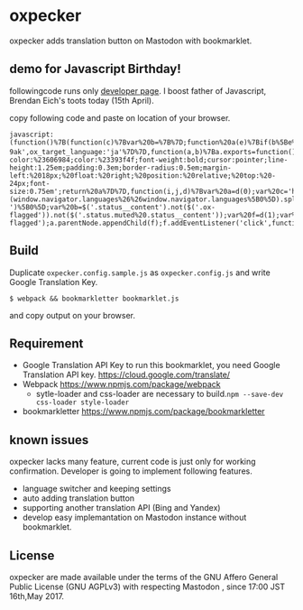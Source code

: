 # oxpecker
oxpecker adds translation button on Mastodon with bookmarklet.

## demo for Javascript Birthday!
followingcode runs only [developer page](https://ostatus.taiyolab.com/@t_trace).
I boost father of Javascript, Brendan Eich's toots today (15th April).

copy following code and paste on location of your browser.
```
javascript:(function()%7B(function(c)%7Bvar%20b=%7B%7D;function%20a(e)%7Bif(b%5Be%5D)%7Breturn%20b%5Be%5D.exports%7Dvar%20d=b%5Be%5D=%7Bi:e,l:false,exports:%7B%7D%7D;c%5Be%5D.call(d.exports,d,d.exports,a);d.l=true;return%20d.exports%7Da.m=c;a.c=b;a.i=function(a)%7Breturn%20a%7D;a.d=function(b,c,d)%7Bif(!a.o(b,c))%7BObject.defineProperty(b,c,%7Bconfigurable:false,enumerable:true,get:d%7D)%7D%7D;a.n=function(b)%7Bvar%20c=b%26%26b.__esModule%3Ffunction%20a()%7Breturn%20b%5B'default'%5D%7D:function%20a()%7Breturn%20b%7D;a.d(c,'a',c);return%20c%7D;a.o=function(a,b)%7Breturn%20Object.prototype.hasOwnProperty.call(a,b)%7D;a.p='';return%20a(a.s=2)%7D(%5Bfunction(a,b)%7Ba.exports=%7Bapi_key:'AIzaSyCzYjoqZrHUUUc4A9IKcZdbnaqecDB-9ak',ox_target_language:'ja'%7D%7D,function(a,b)%7Ba.exports=function()%7Bvar%20a=document.createElement('A');a.innerHTML='文/A';a.style.cssText='background-color:%23606984;color:%23393f4f;font-weight:bold;cursor:pointer;line-height:1.25em;padding:0.3em;border-radius:0.5em;margin-left:%2018px;%20float:%20right;%20position:%20relative;%20top:%20-24px;font-size:0.75em';return%20a%7D%7D,function(i,j,d)%7Bvar%20a=d(0);var%20c='https://translation.googleapis.com/language/translate/v2%3Fkey='+a.api_key;var%20g=a.ox_target_language;var%20h=(window.navigator.languages%26%26window.navigator.languages%5B0%5D).split('-')%5B0%5D;var%20b=$('.status__content').not($('.ox-flagged')).not($('.status.muted%20.status__content'));var%20f=d(1);var%20e=f();b.each(function(j)%7Bvar%20a=b%5Bj%5D;var%20h=a.textContent;var%20k='init';var%20f=e.cloneNode(true);var%20d=document.createElement('DIV');d.id='translation_'+Math.round(Math.random()*1e3);var%20i=d.id;a.appendChild(d);a.classList.add('ox-flagged');a.parentNode.appendChild(f);f.addEventListener('click',function()%7Bconsole.log('started');$.ajax(%7Btype:'GET',dataType:'jsonp',url:c,data:%7Bq:h,target:g%7D%7D).then(function(a)%7Bconsole.log(a.data.translations%5B0%5D.translatedText);$('%23'+i).after(a.data.translations%5B0%5D.translatedText)%7D,function()%7Bconsole.log('error')%7D)%7D,false)%7D)%7D%5D))%7D())
```

## Build
Duplicate `oxpecker.config.sample.js` as `oxpecker.config.js` and write Google Translation Key.

```
$ webpack && bookmarkletter bookmarklet.js
```

 and copy output on your browser.

## Requirement
- Google Translation API Key
  to run this bookmarklet, you need Google Translation API key.
  https://cloud.google.com/translate/
- Webpack https://www.npmjs.com/package/webpack
  - sytle-loader and css-loader are necessary to build.`npm --save-dev css-loader style-loader`
- bookmarkletter https://www.npmjs.com/package/bookmarkletter

## known issues
oxpecker lacks many feature, current code is just only for working confirmation.
Developer is going to implement following features.
- language switcher and keeping settings
- auto adding translation button
- supporting another translation API (Bing and Yandex)
- develop easy implemantation on Mastodon instance without bookmarklet.

## License
oxpecker are made available under the terms of the GNU Affero General Public License (GNU AGPLv3) with respecting Mastodon , since 17:00 JST 16th,May 2017.
